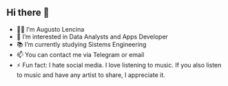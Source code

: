 ## Hi there 👋

- 👨🏻 I’m Augusto Lencina
- 👀 I’m interested in Data Analysts and Apps Developer
- 📚 I’m currently studying Sistems Engineering
- 📫 You can contact me via Telegram or email
- ⚡ Fun fact: I hate social media. I love listening to music. If you also listen to music and have any artist to share, I appreciate it.
